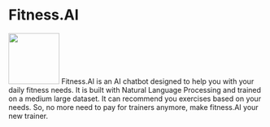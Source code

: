 <h1>Fitness.AI</h1>
<img src="https://thumbs.dreamstime.com/b/bodybuilder-robot-lifts-barbell-bodybuilder-robot-lifts-barbell-sports-robotics-cute-character-flat-vector-illustration-159869893.jpg" style="height:100;width:100;"/>
Fitness.AI is an AI chatbot designed to help you with your daily fitness needs. It is built with Natural Language Processing and trained on a medium large dataset. It can recommend you exercises based on your needs. So, no more need to pay for trainers anymore, make fitness.AI your new trainer.
